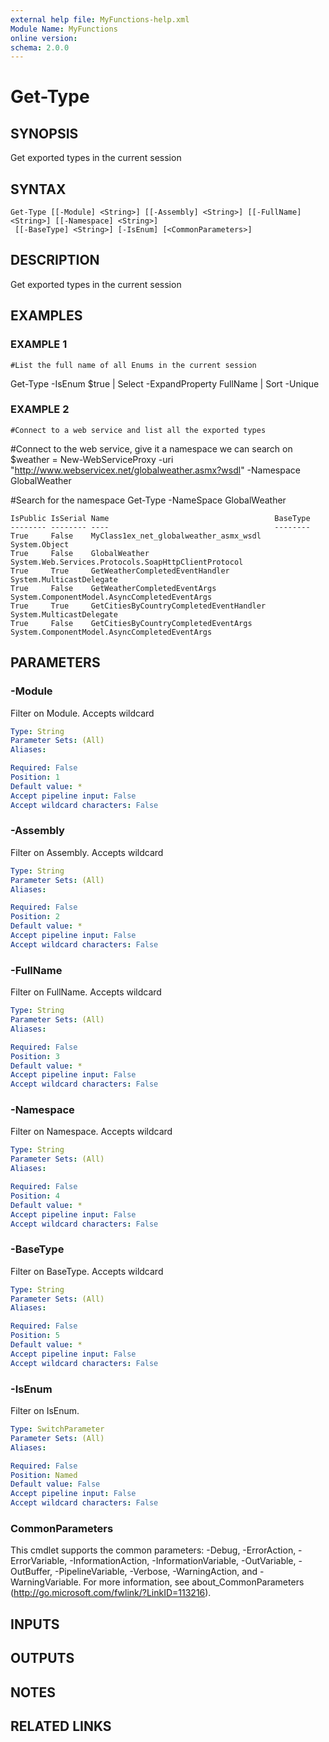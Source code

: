 ```yaml
---
external help file: MyFunctions-help.xml
Module Name: MyFunctions
online version:
schema: 2.0.0
---
```


# Get-Type

## SYNOPSIS
Get exported types in the current session

## SYNTAX

```
Get-Type [[-Module] <String>] [[-Assembly] <String>] [[-FullName] <String>] [[-Namespace] <String>]
 [[-BaseType] <String>] [-IsEnum] [<CommonParameters>]
```

## DESCRIPTION
Get exported types in the current session

## EXAMPLES

### EXAMPLE 1
```
#List the full name of all Enums in the current session
```

Get-Type -IsEnum $true | Select -ExpandProperty FullName | Sort -Unique

### EXAMPLE 2
```
#Connect to a web service and list all the exported types
```

#Connect to the web service, give it a namespace we can search on
    $weather = New-WebServiceProxy -uri "http://www.webservicex.net/globalweather.asmx?wsdl" -Namespace GlobalWeather

#Search for the namespace
    Get-Type -NameSpace GlobalWeather

    IsPublic IsSerial Name                                     BaseType
    -------- -------- ----                                     --------
    True     False    MyClass1ex_net_globalweather_asmx_wsdl   System.Object
    True     False    GlobalWeather                            System.Web.Services.Protocols.SoapHttpClientProtocol
    True     True     GetWeatherCompletedEventHandler          System.MulticastDelegate
    True     False    GetWeatherCompletedEventArgs             System.ComponentModel.AsyncCompletedEventArgs
    True     True     GetCitiesByCountryCompletedEventHandler  System.MulticastDelegate
    True     False    GetCitiesByCountryCompletedEventArgs     System.ComponentModel.AsyncCompletedEventArgs

## PARAMETERS

### -Module
Filter on Module. 
Accepts wildcard

```yaml
Type: String
Parameter Sets: (All)
Aliases:

Required: False
Position: 1
Default value: *
Accept pipeline input: False
Accept wildcard characters: False
```

### -Assembly
Filter on Assembly. 
Accepts wildcard

```yaml
Type: String
Parameter Sets: (All)
Aliases:

Required: False
Position: 2
Default value: *
Accept pipeline input: False
Accept wildcard characters: False
```

### -FullName
Filter on FullName. 
Accepts wildcard

```yaml
Type: String
Parameter Sets: (All)
Aliases:

Required: False
Position: 3
Default value: *
Accept pipeline input: False
Accept wildcard characters: False
```

### -Namespace
Filter on Namespace. 
Accepts wildcard

```yaml
Type: String
Parameter Sets: (All)
Aliases:

Required: False
Position: 4
Default value: *
Accept pipeline input: False
Accept wildcard characters: False
```

### -BaseType
Filter on BaseType. 
Accepts wildcard

```yaml
Type: String
Parameter Sets: (All)
Aliases:

Required: False
Position: 5
Default value: *
Accept pipeline input: False
Accept wildcard characters: False
```

### -IsEnum
Filter on IsEnum.

```yaml
Type: SwitchParameter
Parameter Sets: (All)
Aliases:

Required: False
Position: Named
Default value: False
Accept pipeline input: False
Accept wildcard characters: False
```

### CommonParameters
This cmdlet supports the common parameters: -Debug, -ErrorAction, -ErrorVariable, -InformationAction, -InformationVariable, -OutVariable, -OutBuffer, -PipelineVariable, -Verbose, -WarningAction, and -WarningVariable.
For more information, see about_CommonParameters (http://go.microsoft.com/fwlink/?LinkID=113216).

## INPUTS

## OUTPUTS

## NOTES

## RELATED LINKS
